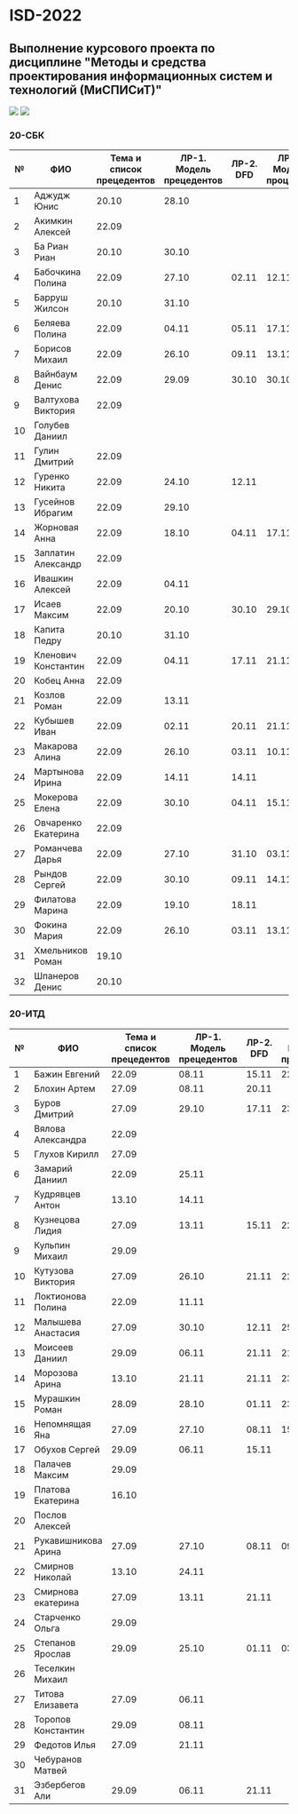 # ISD-2022
## Выполнение курсового проекта по дисциплине "Методы и средства проектирования информационных систем и технологий (МиСПИСиТ)"

<img src="https://img.shields.io/github/commit-activity/m/nntu-cs/ISD-2022?color=lime&style=for-the-badge">
<img src="https://img.shields.io/github/last-commit/nntu-cs/ISD-2022?color=darkgreen&style=for-the-badge">

### 20-СБК 

|№ |  ФИО | Тема и список прецедентов | ЛР-1. Модель прецедентов | ЛР-2. DFD | ЛР-3. Модель процессов | ЛР-4. Модели данных | Курсовой проект | 
| -- | ------ |  ----- |  ----- |  ----- |  ----- |  ----- |  ----- | 
| 1 | Аджудж Юнис | 20.10 | 28.10 |      |      |      |      | 
| 2 | Акимкин Алексей | 22.09 |      |      |      |      |      | 
| 3 | Ба Риан Риан | 20.10 | 30.10 |      |      |      |      | 
| 4 | Бабочкина Полина | 22.09 | 27.10 | 02.11 | 12.11 |      |      | 
| 5 | Барруш Жилсон | 20.10 | 31.10 |      |      |      |      | 
| 6 | Беляева Полина | 22.09 | 04.11 | 05.11 | 17.11 |      |      | 
| 7 | Борисов Михаил | 22.09 | 26.10 | 09.11 | 13.11 | 18.11 |      | 
| 8 | Вайнбаум Денис | 22.09 | 29.09 | 30.10 | 30.10 | 12.11 |      | 
| 9 | Валтухова Виктория | 22.09 |      |      |      |      |      | 
| 10 | Голубев Даниил |      |      |      |      |      |      | 
| 11 | Гулин Дмитрий | 22.09 |      |      |      |      |      | 
| 12 | Гуренко Никита | 22.09 | 24.10 | 12.11 |      |      |      | 
| 13 | Гусейнов Ибрагим | 22.09 | 29.10 |      |      |      |      | 
| 14 | Жорновая Анна | 22.09 | 18.10 | 04.11 | 17.11 |      |      | 
| 15 | Заплатин Александр | 22.09 |      |      |      |      |      | 
| 16 | Ивашкин Алексей | 22.09 | 04.11 |      |      |      |      | 
| 17 | Исаев Максим | 22.09 | 20.10 | 30.10 | 29.10 | 17.11 |      | 
| 18 | Капита Педру | 20.10 | 31.10 |      |      |      |      | 
| 19 | Кленович Константин | 22.09 | 04.11 | 17.11 | 21.11 |      |      | 
| 20 | Кобец Анна | 22.09 |      |      |      |      |      | 
| 21 | Козлов Роман | 22.09 | 13.11 |      |      |      |      | 
| 22 | Кубышев Иван | 22.09 | 02.11 | 20.11 | 21.11 | 21.11 |      | 
| 23 | Макарова Алина | 22.09 | 26.10 | 03.11 | 10.11 |      |      | 
| 24 | Мартынова Ирина | 22.09 | 14.11 | 14.11 |      |      |      | 
| 25 | Мокерова Елена | 22.09 | 30.10 | 04.11 | 15.11 |      |      | 
| 26 | Овчаренко Екатерина | 22.09 |      |      |      |      |      | 
| 27 | Романчева Дарья | 22.09 | 27.10 | 31.10 | 03.11 | 17.11 |      | 
| 28 | Рындов Сергей | 22.09 | 30.10 | 09.11 | 14.11 |      |      | 
| 29 | Филатова Марина | 22.09 | 19.10 | 18.11 |      |      |      | 
| 30 | Фокина Мария | 22.09 | 26.10 | 03.11 | 13.11 |      |      | 
| 31 | Хмельников Роман | 19.10 |      |      |      |      |      | 
| 32 | Шпанеров Денис | 20.10 |      |      |      |      |      | 

### 20-ИТД 

|№ |  ФИО | Тема и список прецедентов | ЛР-1. Модель прецедентов | ЛР-2. DFD | ЛР-3. Модель процессов | ЛР-4. Модели данных | Курсовой проект | 
| -- | ------ |  ----- |  ----- |  ----- |  ----- |  ----- |  ----- | 
| 1 | Бажин Евгений | 22.09 | 08.11 | 15.11 | 22.11 |      |      | 
| 2 | Блохин Артем | 27.09 | 08.11 | 20.11 |      |      |      | 
| 3 | Буров Дмитрий | 27.09 | 29.10 | 17.11 | 23.11 |      |      | 
| 4 | Вялова Александра | 22.09 |      |      |      |      |      | 
| 5 | Глухов Кирилл | 27.09 |      |      |      |      |      | 
| 6 | Замарий Даниил | 22.09 | 25.11 |      |      |      |      | 
| 7 | Кудрявцев Антон | 13.10 | 14.11 |      |      |      |      | 
| 8 | Кузнецова Лидия | 27.09 | 13.11 | 15.11 | 22.11 | 24.11 |      | 
| 9 | Кульпин Михаил | 29.09 |      |      |      |      |      | 
| 10 | Кутузова Виктория | 27.09 | 26.10 | 21.11 | 22.11 |      |      | 
| 11 | Локтионова Полина | 22.09 | 11.11 |      |      |      |      | 
| 12 | Малышева Анастасия | 27.09 | 30.10 | 12.11 | 25.11 |      |      | 
| 13 | Моисеев Даниил | 29.09 | 06.11 | 21.11 | 21.11 |      |      | 
| 14 | Морозова Арина | 13.10 | 21.11 | 21.11 | 23.11 | 21.11 |      | 
| 15 | Мурашкин Роман | 28.09 | 28.10 | 01.11 | 23.11 |      |      | 
| 16 | Непомнящая Яна | 27.09 | 27.10 | 08.11 | 15.11 | 21.11 |      | 
| 17 | Обухов Сергей | 29.09 | 06.11 | 15.11 |      |      |      | 
| 18 | Палачев Максим | 29.09 |      |      |      |      |      | 
| 19 | Платова Екатерина | 16.10 |      |      |      |      |      | 
| 20 | Послов Алексей |      |      |      |      |      |      | 
| 21 | Рукавишникова Арина | 27.09 | 27.10 | 08.11 | 09.11 |      |      | 
| 22 | Смирнов Николай | 13.10 | 24.11 |      |      |      |      | 
| 23 | Смирнова екатерина | 27.09 | 13.11 | 21.11 |      |      |      | 
| 24 | Старченко Ольга | 29.09 |      |      |      |      |      | 
| 25 | Степанов Ярослав | 29.09 | 25.10 | 01.11 | 03.11 | 20.11 |      | 
| 26 | Теселкин Михаил |      |      |      |      |      |      | 
| 27 | Титова Елизавета | 27.09 | 06.11 |      |      |      |      | 
| 28 | Торопов Константин | 29.09 | 08.11 |      |      |      |      | 
| 29 | Федотов Илья  | 27.09 | 21.11 |      |      |      |      | 
| 30 | Чебуранов Матвей  |      |      |      |      |      |      | 
| 31 | Эзбербегов Али | 29.09 | 06.11 | 21.11 |      |      |      | 

